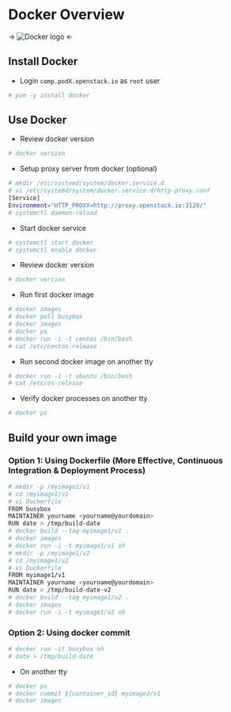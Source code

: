 # Docker Overview

-> ![Docker logo](https://raw.githubusercontent.com/theodorosploumis/docker-presentation/gh-pages/img/docker_logo.png) <-

## Install Docker
* Login `comp.podX.openstack.io` as `root` user
```bash
# yum -y install docker
```

## Use Docker
* Review docker version
```bash
# docker version
```
* Setup proxy server from docker (optional)
```bash
# mkdir /etc/systemd/system/docker.service.d
# vi /etc/systemd/system/docker.service.d/http-proxy.conf
[Service]
Environment="HTTP_PROXY=http://proxy.openstack.io:3128/"
# systemctl daemon-reload
```
* Start docker service
```bash
# systemctl start docker
# systemctl enable docker
```
* Review docker version
```bash
# docker version
```
* Run first docker image
```bash
# docker images
# docker pull busybox
# docker images
# docker ps
# docker run -i -t centos /bin/bash
# cat /etc/centos-release
```
* Run second docker image on another tty
```bash
# docker run -i -t ubuntu /bin/bash
# cat /etc/os-release
```
* Verify docker processes on another tty
```bash
# docker ps
```

## Build your own image
### Option 1: Using Dockerfile (More Effective, Continuous Integration & Deployment Process)
```bash
# mkdir -p /myimage1/v1
# cd /myimage1/v1
# vi Dockerfile
FROM busybox
MAINTAINER yourname <yourname@yourdomain>
RUN date > /tmp/build-date
# docker build --tag myimage1/v1 .
# docker images
# docker run -i -t myimage1/v1 sh
# mkdir -p /myimage1/v2
# cd /myimage1/v2
# vi Dockerfile
FROM myimage1/v1
MAINTAINER yourname <yourname@yourdomain>
RUN date > /tmp/build-date-v2
# docker build --tag myimage1/v2 .
# docker images
# docker run -i -t myimage1/v2 sh
```
### Option 2: Using docker commit
```bash
# docker run -it busybox sh
# date > /tmp/build-date
```
* On another tty
```bash
# docker ps
# docker commit ${container_id} myimage2/v1
# docker images
```
